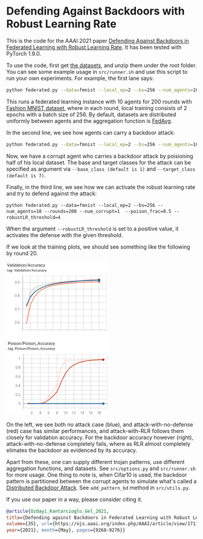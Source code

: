 # Defending Against Backdoors with Robust Learning Rate

This is the code for the AAAI 2021 paper [Defending Against Backdoors in Federated Learning with Robust Learning Rate](https://arxiv.org/abs/2007.03767). 
It has been tested with PyTorch 1.9.0.

To use the code, first get [the datasets](https://utdallas.box.com/s/z4qd84e8wuaee0drxx9q0ms120zwxsgv), and unzip them under the root folder.
You can see some example usage in ```src/runner.sh``` and use this script to run your own experiments. For example, the first lane says:

```bash
python federated.py --data=fmnist --local_ep=2 --bs=256 --num_agents=10 --rounds=200
```

This runs a federated learning instance with 10 agents for 200 rounds with [Fashion MNIST dataset](https://github.com/zalandoresearch/fashion-mnist), where in each round, local training consists of 2 epochs with a batch size of 256. By default, datasets are distributed uniformly between agents and the aggregation function is [FedAvg](https://arxiv.org/pdf/1602.05629.pdf).

In the second line, we see how agents can carry a backdoor attack:

```bash
python federated.py --data=fmnist --local_ep=2 --bs=256 --num_agents=10 --rounds=200 --num_corrupt=1  --poison_frac=0.5
```

Now, we have a corrupt agent who carries a backdoor attack by poisioning half of his local dataset. The base and target classes for the attack can be specified as argument via ```--base_class (default is 1)``` and ```--target_class (default is 7)```.

Finally, in the third line, we see how we can activate the robust learning rate and try to defend against the attack:

```
python federated.py --data=fmnist --local_ep=2 --bs=256 --num_agents=10 --rounds=200 --num_corrupt=1  --poison_frac=0.5 --robustLR_threshold=4
```
When the argument ```--robustLR_threshold``` is set to a positive value, it activates the defense with the given threshold.

If we look at the training plots, we should see something like the following by round 20.

![Screenshot](performance.png) ![Screenshot](poison_acc.png)

On the left, we see both no attack case (blue), and attack-with-no-defense (red) case has similar performances, and attack-with-RLR follows them closely for validation accuracy. For the backdoor accuracy however (right), attack-with-no-defense completely fails, where as RLR almost completely elimates the backdoor as evidenced by its accuracy.



Apart from these, one can supply different trojan patterns, use different aggregation functions, and datasets. See ```src/options.py``` and ```src/runner.sh``` for more usage. One thing to note is, when Cifar10 is used, the backdoor pattern is partitioned between the corrupt agents to simulate what's called a [Distributed Backdoor Attack](https://openreview.net/forum?id=rkgyS0VFvr). See ```add_pattern_bd``` method in ```src/utils.py```.


If you use our paper in a way, please consider citing it.
```bibtex
@article{Ozdayi_Kantarcioglu_Gel_2021, 
title={Defending against Backdoors in Federated Learning with Robust Learning Rate}, 
volume={35}, url={https://ojs.aaai.org/index.php/AAAI/article/view/17118}, 
year={2021}, month={May}, pages={9268-9276}}
```




